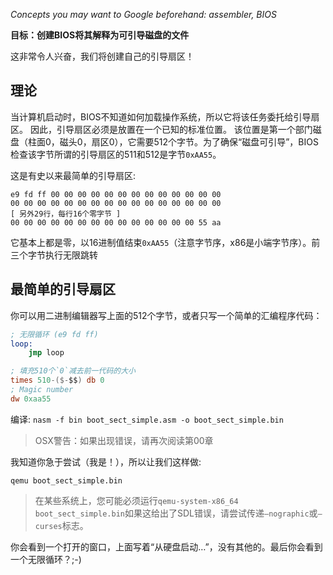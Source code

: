 *Concepts you may want to Google beforehand: assembler, BIOS*

**目标：创建BIOS将其解释为可引导磁盘的文件**

这非常令人兴奋，我们将创建自己的引导扇区！

理论
------

当计算机启动时，BIOS不知道如何加载操作系统，所以它将该任务委托给引导扇区。 因此，引导扇区必须是放置在一个已知的标准位置。 该位置是第一个部门磁盘（柱面0，磁头0，扇区0），它需要512个字节。为了确保“磁盘可引导”，BIOS检查该字节所谓的引导扇区的511和512是字节`0xAA55`。

这是有史以来最简单的引导扇区:

```
e9 fd ff 00 00 00 00 00 00 00 00 00 00 00 00 00
00 00 00 00 00 00 00 00 00 00 00 00 00 00 00 00
[ 另外29行，每行16个零字节 ]
00 00 00 00 00 00 00 00 00 00 00 00 00 00 55 aa
```

它基本上都是零，以16进制值结束`0xAA55`（注意字节序，x86是小端字节序）。前三个字节执行无限跳转

最简单的引导扇区
-------------------------

你可以用二进制编辑器写上面的512个字节，或者只写一个简单的汇编程序代码：

```nasm
; 无限循环 (e9 fd ff)
loop:
    jmp loop 

; 填充510个`0`减去前一代码的大小
times 510-($-$$) db 0
; Magic number
dw 0xaa55 
```

编译:
`nasm -f bin boot_sect_simple.asm -o boot_sect_simple.bin`

> OSX警告：如果出现错误，请再次阅读第00章

我知道你急于尝试（我是！），所以让我们这样做:

`qemu boot_sect_simple.bin`

> 在某些系统上，您可能必须运行`qemu-system-x86_64 boot_sect_simple.bin`如果这给出了SDL错误，请尝试传递`—nographic`或`—curses`标志。

你会看到一个打开的窗口，上面写着“从硬盘启动…”，没有其他的。最后你会看到一个无限循环？;-)
